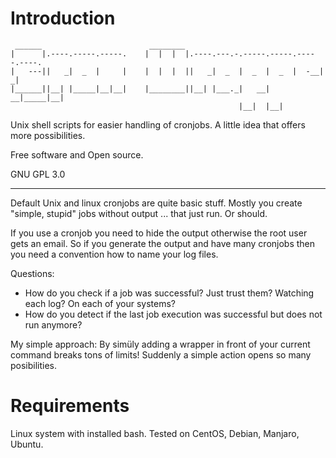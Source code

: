 # Introduction

```text
 ______                        ________                                    
|      |.----.-----.-----.    |  |  |  |.----.---.-.-----.-----.-----.----.
|   ---||   _|  _  |     |    |  |  |  ||   _|  _  |  _  |  _  |  -__|   _|
|______||__| |_____|__|__|    |________||__| |___._|   __|   __|_____|__|  
                                                   |__|  |__|              
```

Unix shell scripts for easier handling of cronjobs.
A little idea that offers more possibilities.

Free software and Open source.

GNU GPL 3.0

---

Default Unix and linux cronjobs are quite basic stuff. Mostly you create
"simple, stupid" jobs without output ... that just run. Or should.

If you use a cronjob you need to hide the output otherwise the root user gets an 
email. So if you generate the output and have many cronjobs then you need a 
convention how to name your log files.

Questions:

* How do you check if a job was successful? Just trust them? Watching each log? On each of your systems?
* How do you detect if the last job execution was successful but does not run anymore?

My simple approach: By simüly adding a wrapper in front of your current command
breaks tons of limits! Suddenly a simple action opens so many posibilities.

# Requirements

Linux system with installed bash.
Tested on CentOS, Debian, Manjaro, Ubuntu.
